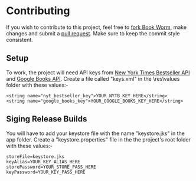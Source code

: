 # Contributing

If you wish to contribute to this project, feel free to [fork Book Worm][1], make changes and submit a [pull request][2]. Make sure to keep the commit style consistent.


## Setup

To work, the project will need API keys from [New York Times Bestseller API][3] and [Google Books API][4]. Create a file called "keys.xml" in the \res\values folder with these values:-

	<string name="nyt_bestseller_key">YOUR_NYTB_KEY_HERE</string>
    <string name="google_books_key">YOUR_GOOGLE_BOOKS_KEY_HERE</string>


## Siging Release Builds

You will have to add your keystore file with the name "keystore.jks" in the app folder. Create a "keystore.properties" file in the the project's root folder with these values:-

	storeFile=keystore.jks
	keyAlias=YOUR_KEY_ALIAS_HERE
	storePassword=YOUR_STORE_PASS_HERE
	keyPassword=YOUR_KEY_PASS_HERE

 [1]: https://github.com/Ronak-LM/book-worm/fork
 [2]: https://github.com/Ronak-LM/book-worm/compare
 [3]: http://developer.nytimes.com/
 [4]: https://developers.google.com/books/